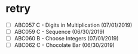 # retry

- [ ] ABC057 C - Digits in Multiplication (07/01/2019)
- [ ] ABC059 C - Sequence (06/30/2019)
- [ ] ABC060 B - Choose Integers (07/01/2019)
- [ ] ABC062 C - Chocolate Bar (06/30/2019)
